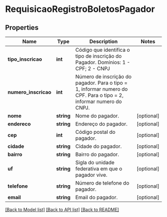 # RequisicaoRegistroBoletosPagador

## Properties
Name | Type | Description | Notes
------------ | ------------- | ------------- | -------------
**tipo_inscricao** | **int** | Código que identifica o tipo de inscrição do Pagador.  Domínios: 1 - CPF; 2 - CNPJ | 
**numero_inscricao** | **int** | Número de inscrição do pagador.  Para o tipo &#x3D; 1, informar numero do CPF.  Para o tipo &#x3D; 2, informar numero do CNPJ. | 
**nome** | **string** | Nome do pagador. | [optional] 
**endereco** | **string** | Endereço do pagador. | [optional] 
**cep** | **int** | Código postal do pagador. | [optional] 
**cidade** | **string** | Cidade do pagador. | [optional] 
**bairro** | **string** | Bairro do pagador. | [optional] 
**uf** | **string** | Sigla do unidade federativa em que o pagador vive. | [optional] 
**telefone** | **string** | Número de telefone do pagador. | [optional] 
**email** | **string** | Email do pagador. | [optional] 

[[Back to Model list]](../../README.md#documentation-for-models) [[Back to API list]](../../README.md#documentation-for-api-endpoints) [[Back to README]](../../README.md)

